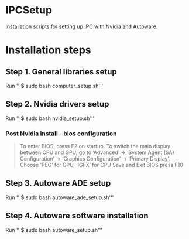 # IPCSetup
Installation scripts for setting up IPC with Nvidia and Autoware.
# Installation steps

## Step 1. General libraries setup
Run '''$ sudo bash computer_setup.sh'''

## Step 2. Nvidia drivers setup
Run '''$ sudo bash nvidia_setup.sh'''

### Post Nvidia install - bios configuration
> To enter BIOS, press F2 on startup. 
> To switch the main display between CPU and GPU, go to ‘Advanced’ ->  ‘System Agent (SA) Configuration’ -> ‘Graphics Configuration’ -> ‘Primary Display’. Choose ‘PEG’ for GPU, ‘IGFX’ for CPU
> Save and Exit BIOS press F10

## Step 3. Autoware ADE setup
Run '''$ sudo bash autoware_ade_setup.sh'''

## Step 4. Autoware software installation
Run '''$ sudo bash autoware_setup.sh'''
